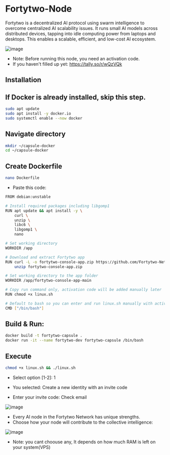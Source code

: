 # Fortytwo-Node
Fortytwo is a decentralized AI protocol using swarm intelligence to overcome centralized AI scalability issues. It runs small AI models across distributed devices, tapping into idle computing power from laptops and desktops. This enables a scalable, efficient, and low-cost AI ecosystem.

![image](https://github.com/user-attachments/assets/ab96dfc1-c658-4b7c-b7be-ecb1181df5e9)

- Note: Before running this node, you need an activation code.
- If you haven't filled up yet: https://tally.so/r/wQzVQk

## Installation

## If Docker is already installed, skip this step.
```bash
sudo apt update
sudo apt install -y docker.io
sudo systemctl enable --now docker

```

## Navigate directory
```bash
mkdir ~/capsule-docker
cd ~/capsule-docker
```

## Create Dockerfile
```bash
nano Dockerfile
```
- Paste this code:
```bash
FROM debian:unstable

# Install required packages including libgomp1
RUN apt update && apt install -y \
    curl \
    unzip \
    libc6 \
    libgomp1 \
    nano

# Set working directory
WORKDIR /app

# Download and extract Fortytwo app
RUN curl -L -o fortytwo-console-app.zip https://github.com/Fortytwo-Network/fortytwo-console-app/archive/refs/heads/main.zip && \
    unzip fortytwo-console-app.zip

# Set working directory to the app folder
WORKDIR /app/fortytwo-console-app-main

# Copy run command only, activation code will be added manually later
RUN chmod +x linux.sh

# Default to bash so you can enter and run linux.sh manually with activation code
CMD ["/bin/bash"]

```

## Build & Run:
```bash
docker build -t fortytwo-capsule .
docker run -it --name fortytwo-dev fortytwo-capsule /bin/bash

```

## Execute
```bash
chmod +x linux.sh && ./linux.sh
```



- Select option [1-2]: 1

- You selected: Create a new identity with an invite code
- Enter your invite code: Check email

![image](https://github.com/user-attachments/assets/f92d6bbb-07b5-4d58-a0f7-1b105ebfb0ea)


- Every AI node in the Fortytwo Network has unique strengths.
- Choose how your node will contribute to the collective intelligence:



![image](https://github.com/user-attachments/assets/6bbba626-c70b-471b-b9ad-378072250b21)


- Note: you cant choouse any, It depends on how much RAM is left on your system(VPS)

